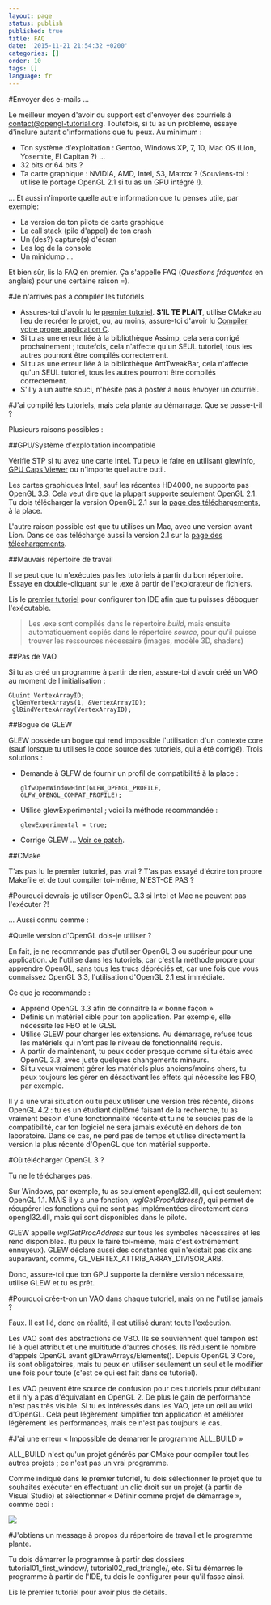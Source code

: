 ```yaml
---
layout: page
status: publish
published: true
title: FAQ
date: '2015-11-21 21:54:32 +0200'
categories: []
order: 10
tags: []
language: fr
---
```


#Envoyer des e-mails ...

Le meilleur moyen d'avoir du support est d'envoyer des courriels à [contact@opengl-tutorial.org](mailto:contact@opengl-tutorial.org). Toutefois, si tu as un problème, essaye d'inclure autant d'informations que tu peux. Au minimum :

* Ton système d'exploitation : Gentoo, Windows XP, 7, 10, Mac OS (Lion, Yosemite, El Capitan ?) ...
* 32 bits or 64 bits ?
* Ta carte graphique : NVIDIA, AMD, Intel, S3, Matrox ? (Souviens-toi : utilise le portage OpenGL 2.1 si tu as un GPU intégré !).

... Et aussi n'importe quelle autre information que tu penses utile, par exemple:

* La version de ton pilote de carte graphique
* La call stack (pile d'appel) de ton crash
* Un (des?) capture(s) d'écran
* Les log de la console
* Un minidump ...

Et bien sûr, lis la FAQ en premier. Ça s'appelle FAQ (*Questions fréquentes* en anglais) pour une certaine raison =).

#Je n'arrives pas à compiler les tutoriels

* Assures-toi d'avoir lu le [premier tutoriel]({{site.baseurl}}/fr/beginners-tutorials/tutorial-1-opening-a-window/). **S'IL TE PLAIT**, utilise CMake au lieu de recréer le projet, ou, au moins, assure-toi d'avoir lu [Compiler votre propre application C]({{site.baseurl}}/fr/miscellaneous/building-your-own-c-application/).
* Si tu as une erreur liée à la bibliothèque Assimp, cela sera corrigé prochainement ; toutefois, cela n'affecte qu'un SEUL tutoriel, tous les autres pourront être compilés correctement.
* Si tu as une erreur liée à la bibliothèque AntTweakBar, cela n'affecte qu'un SEUL tutoriel, tous les autres pourront être compilés correctement.
* S'il y a un autre souci, n'hésite pas à poster à nous envoyer un courriel.

#J'ai compilé les tutoriels, mais cela plante au démarrage. Que se passe-t-il ?

Plusieurs raisons possibles :

##GPU/Système d'exploitation incompatible

Vérifie STP si tu avez une carte Intel. Tu peux le faire en utilisant glewinfo, [GPU Caps Viewer](http://www.ozone3d.net/gpu_caps_viewer/) ou n'importe quel autre outil.

Les cartes graphiques Intel, sauf les récentes HD4000, ne supporte pas OpenGL 3.3. Cela veut dire que la plupart supporte seulement OpenGL 2.1. Tu dois télécharger la version OpenGL 2.1 sur la [page des téléchargements]({{site.baseurl}}/fr/download/), à la place.

L'autre raison possible est que tu utilises un Mac, avec une version avant Lion. Dans ce cas télécharge aussi la version 2.1 sur la [page des téléchargements]({{site.baseurl}}/fr/download/).

##Mauvais répertoire de travail

Il se peut que tu n'exécutes pas les tutoriels à partir du bon répertoire. Essaye en double-cliquant sur le .exe à partir de l'explorateur de fichiers.

Lis le [premier tutoriel]({{site.baseurl}}/fr/beginners-tutorials/tutorial-1-opening-a-window/) pour configurer ton IDE afin que tu puisses déboguer l'exécutable.

> Les .exe sont compilés dans le répertoire *build*, mais ensuite automatiquement copiés dans le répertoire *source*, pour qu'il puisse trouver les ressources nécessaire (images, modèle 3D, shaders)

##Pas de VAO

Si tu as créé un programme à partir de rien, assure-toi d'avoir créé un VAO au moment de l'initialisation :

```
GLuint VertexArrayID;
 glGenVertexArrays(1, &VertexArrayID);
 glBindVertexArray(VertexArrayID);
```

##Bogue de GLEW

GLEW possède un bogue qui rend impossible l'utilisation d'un contexte core (sauf lorsque tu utilises le code source des tutoriels, qui a été corrigé). Trois solutions :

* Demande à GLFW de fournir un profil de compatibilité à la place :
  ```
  glfwOpenWindowHint(GLFW_OPENGL_PROFILE, GLFW_OPENGL_COMPAT_PROFILE);
  ```
* Utilise glewExperimental ; voici la méthode recommandée :
  ```
  glewExperimental = true;
  ```
* Corrige GLEW ... [Voir ce patch](http://code.google.com/p/opengl-tutorial-org/source/browse/external/glew-1.5.8.patch?name=0009_33).

##CMake

T'as pas lu le premier tutoriel, pas vrai ? T'as pas essayé d'écrire ton propre Makefile et de tout compiler toi-même, N'EST-CE PAS ?

#Pourquoi devrais-je utiliser OpenGL 3.3 si Intel et Mac ne peuvent pas l'exécuter ?!

... Aussi connu comme :

#Quelle version d'OpenGL dois-je utiliser ?

En fait, je ne recommande pas d'utiliser OpenGL 3 ou supérieur pour une application. Je l'utilise dans les tutoriels, car c'est la méthode propre pour apprendre OpenGL, sans tous les trucs dépréciés et, car une fois que vous connaissez OpenGL 3.3, l'utilisation d'OpenGL 2.1 est immédiate.

Ce que je recommande :

* Apprend OpenGL 3.3 afin de connaître la « bonne façon »
* Définis un matériel cible pour ton application. Par exemple, elle nécessite les FBO et le GLSL
* Utilise GLEW pour charger les extensions. Au démarrage, refuse tous les matériels qui n'ont pas le niveau de fonctionnalité requis.
* A partir de maintenant, tu peux coder presque comme si tu étais avec OpenGL 3.3, avec juste quelques changements mineurs.
* Si tu veux vraiment gérer les matériels plus anciens/moins chers, tu peux toujours les gérer en désactivant les effets qui nécessite les FBO, par exemple.

Il y a une vrai situation où tu peux utiliser une version très récente, disons OpenGL 4.2 : tu es un étudiant diplômé faisant de la recherche, tu as vraiment besoin d'une fonctionnalité récente et tu ne te soucies pas de la compatibilité, car ton logiciel ne sera jamais exécuté en dehors de ton laboratoire. Dans ce cas, ne perd pas de temps et utilise directement la version la plus récente d'OpenGL que ton matériel supporte.

#Où télécharger OpenGL 3 ?

Tu ne le télécharges pas.

Sur Windows, par exemple, tu as seulement opengl32.dll, qui est seulement OpenGL 1.1. MAIS il y a une fonction, *wglGetProcAddress()*, qui permet de récupérer les fonctions qui ne sont pas implémentées directement dans opengl32.dll, mais qui sont disponibles dans le pilote.

GLEW appelle *wglGetProcAddress* sur tous les symboles nécessaires et les rend disponibles. (tu peux le faire toi-même, mais c'est extrêmement ennuyeux). GLEW déclare aussi des constantes qui n'existait pas dix ans auparavant, comme, GL_VERTEX_ATTRIB_ARRAY_DIVISOR_ARB.

Donc, assure-toi que ton GPU supporte la dernière version nécessaire, utilise GLEW et tu es prêt.

#Pourquoi crée-t-on un VAO dans chaque tutoriel, mais on ne l'utilise jamais ?

Faux. Il est lié, donc en réalité, il est utilisé durant toute l'exécution.

Les VAO sont des abstractions de VBO. Ils se souviennent quel tampon est lié à quel attribut et une multitude d'autres choses. Ils réduisent le nombre d'appels OpenGL avant glDrawArrays/Elements(). Depuis OpenGL 3 Core, ils sont obligatoires, mais tu peux en utiliser seulement un seul et le modifier une fois pour toute (c'est ce qui est fait dans ce tutoriel).

Les VAO peuvent être source de confusion pour ces tutoriels pour débutant et il n'y a pas d'équivalant en OpenGL 2. De plus le gain de performance n'est pas très visible. Si tu es intéressés dans les VAO, jete un œil au wiki d'OpenGL. Cela peut légèrement simplifier ton application et améliorer légèrement les performances, mais ce n'est pas toujours le cas.

#J'ai une erreur « Impossible de démarrer le programme ALL_BUILD »

ALL_BUILD n'est qu'un projet générés par CMake pour compiler tout les autres projets ; ce n'est pas un vrai programme.

Comme indiqué dans le premier tutoriel, tu dois sélectionner le projet que tu souhaites exécuter en effectuant un clic droit sur un projet (à partir de Visual Studio) et sélectionner « Définir comme projet de démarrage », comme ceci :

![]({{site.baseurl}}/assets/images/faq/StartupProject.png)

#J'obtiens un message à propos du répertoire de travail et le programme plante.

Tu dois démarrer le programme à partir des dossiers tutorial01_first_window/, tutorial02_red_triangle/, etc. Si tu démarres le programme à partir de l'IDE, tu dois le configurer pour qu'il fasse ainsi.

Lis le premier tutoriel pour avoir plus de détails.
